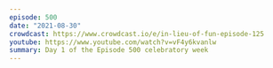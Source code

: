 ```yaml
---
episode: 500
date: "2021-08-30"
crowdcast: https://www.crowdcast.io/e/in-lieu-of-fun-episode-125
youtube: https://www.youtube.com/watch?v=vF4y6kvanlw
summary: Day 1 of the Episode 500 celebratory week
---
```

